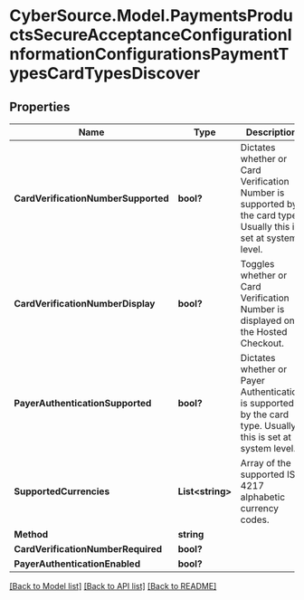# CyberSource.Model.PaymentsProductsSecureAcceptanceConfigurationInformationConfigurationsPaymentTypesCardTypesDiscover
## Properties

Name | Type | Description | Notes
------------ | ------------- | ------------- | -------------
**CardVerificationNumberSupported** | **bool?** | Dictates whether or Card Verification Number is supported by the card type. Usually this is set at system level. | [optional] 
**CardVerificationNumberDisplay** | **bool?** | Toggles whether or Card Verification Number is displayed on the Hosted Checkout. | [optional] 
**PayerAuthenticationSupported** | **bool?** | Dictates whether or Payer Authentication is supported by the card type. Usually this is set at system level. | [optional] 
**SupportedCurrencies** | **List&lt;string&gt;** | Array of the supported  ISO 4217 alphabetic currency codes. | [optional] 
**Method** | **string** |  | [optional] 
**CardVerificationNumberRequired** | **bool?** |  | [optional] 
**PayerAuthenticationEnabled** | **bool?** |  | [optional] 

[[Back to Model list]](../README.md#documentation-for-models) [[Back to API list]](../README.md#documentation-for-api-endpoints) [[Back to README]](../README.md)

